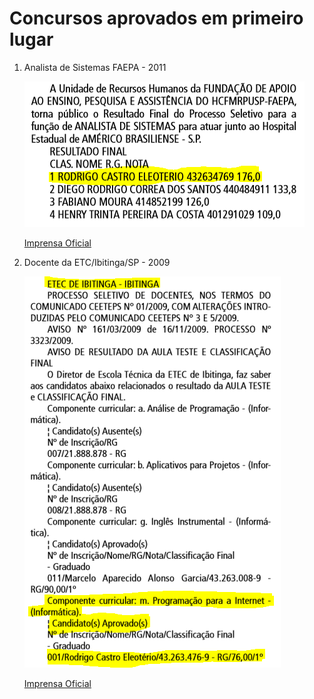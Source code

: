 # Concursos aprovados em primeiro lugar

1. Analista de Sistemas FAEPA - 2011
  
    ![Recorte](./faepa2011.png)
  
    [Imprensa Oficial](https://www.imprensaoficial.com.br/DO/BuscaDO2001Documento_11_4.aspx?link=%2f2011%2fexecutivo%2520secao%2520i%2fmarco%2f29%2fpag_0082_FAEHMM779N3Q1e47VSB8N3AJPJ9.pdf&pagina=82&data=29/03/2011&caderno=Executivo%20I&paginaordenacao=100082)

2. Docente da ETC/Ibitinga/SP - 2009
   
    ![Recorte](./etec2009.png)
   
    [Imprensa Oficial](https://www.imprensaoficial.com.br/DO/BuscaDO2001Documento_11_4.aspx?link=%2f2009%2fexecutivo%2520secao%2520i%2fdezembro%2f31%2fpag_0137_7OC9HLK4V1KQGeDCJN6FBCCASF5.pdf&pagina=137&data=31/12/2009&caderno=Executivo%20I&paginaordenacao=100137)